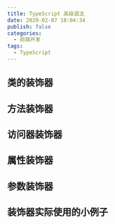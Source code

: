 ```yaml
---
title: TypeScript 高级语法
date: 2020-02-07 18:04:34
publish: false
categories:
  - 前端开发
tags:
  - TypeScript
---
```


## 类的装饰器
## 方法装饰器
## 访问器装饰器
## 属性装饰器
## 参数装饰器
## 装饰器实际使用的小例子
